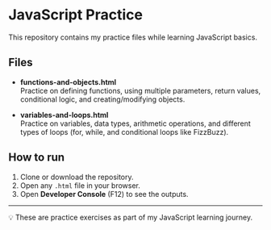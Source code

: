 # JavaScript Practice

This repository contains my practice files while learning JavaScript basics.

## Files
- **functions-and-objects.html**  
  Practice on defining functions, using multiple parameters, return values, conditional logic, and creating/modifying objects.

- **variables-and-loops.html**  
  Practice on variables, data types, arithmetic operations, and different types of loops (for, while, and conditional loops like FizzBuzz).

## How to run
1. Clone or download the repository.
2. Open any `.html` file in your browser.
3. Open **Developer Console** (F12) to see the outputs.

---
💡 These are practice exercises as part of my JavaScript learning journey.
